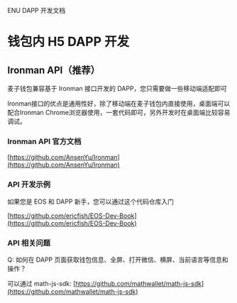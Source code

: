ENU DAPP 开发文档

# 钱包内 H5 DAPP 开发

## Ironman API（推荐）

麦子钱包兼容基于 Ironman 接口开发的 DAPP，您只需要做一些移动端适配即可

Ironman接口的优点是通用性好，除了移动端在麦子钱包内直接使用，桌面端可以配合Ironman Chrome浏览器使用，一套代码即可，另外开发时在桌面端比较容易调试。

### Ironman API 官方文档

[https://github.com/AnsenYu/Ironman](https://github.com/AnsenYu/Ironman)

### API 开发示例

如果您是 EOS 和 DAPP 新手，您可以通过这个代码仓库入门

[https://github.com/ericfish/EOS-Dev-Book](https://github.com/ericfish/EOS-Dev-Book)

### API 相关问题

Q: 如何在 DAPP 页面获取钱包信息、全屏、打开微信、横屏、当前语言等信息和操作？

可以通过 math-js-sdk: [https://github.com/mathwallet/math-js-sdk](https://github.com/mathwallet/math-js-sdk)
